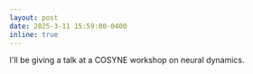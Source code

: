 ```yaml
---
layout: post
date: 2025-3-11 15:59:00-0400
inline: true
---
```


I'll be giving a talk at a COSYNE workshop on neural dynamics.